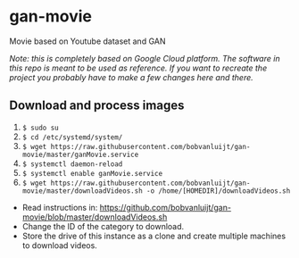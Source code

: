 # gan-movie
Movie based on Youtube dataset and GAN

_Note: this is completely based on Google Cloud platform. The software in this repo is meant to be used as reference. If you want to recreate the project you probably have to make a few changes here and there._

## Download and process images

1. `$ sudo su`
2. `$ cd /etc/systemd/system/`
3. `$ wget https://raw.githubusercontent.com/bobvanluijt/gan-movie/master/ganMovie.service`
4. `$ systemctl daemon-reload`
5. `$ systemctl enable ganMovie.service`
6. `$ wget https://raw.githubusercontent.com/bobvanluijt/gan-movie/master/downloadVideos.sh -o /home/[HOMEDIR]/downloadVideos.sh`

- Read instructions in: https://github.com/bobvanluijt/gan-movie/blob/master/downloadVideos.sh
- Change the ID of the category to download.
- Store the drive of this instance as a clone and create multiple machines to download videos.

